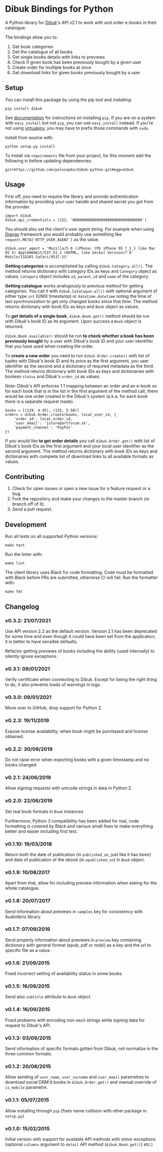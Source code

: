 # Dibuk Bindings for Python

A Python library for [Dibuk](http://www.dibuk.eu/)'s API v2.1 to work with and order e-books in their catalogue.

The bindings allow you to:

1. Get book categories
2. Get the catalogue of all books
3. Get single books details with links to previews
4. Check if given book has been previously bought by a given user
5. Create order for multiple books at once
6. Get download links for given books previously bought by a user


## Setup

You can install this package by using the pip tool and installing:

	pip install dibuk

See [documentation](http://www.pip-installer.org/en/latest/index.html) for instructions on installing `pip`. If you are on a system with `easy_install` but not `pip`, you can use `easy_install` instead. If you're not using [virtualenv](http://www.virtualenv.org/), you may have to prefix those commands with `sudo`.

Install from source with:

	python setup.py install

To install via `requirements` file from your project, for this moment add the following in before updating dependencies:

	git+https://github.com/palosopko/dibuk-python.git#egg=dibuk


## Usage

First off, you need to require the library and provide authentication information by providing your user handle and shared secret you got from the provider.

	import dibuk
	dibuk.api_credentials = (123, '00000000000000000000000000000000')

You should also set the client's user agent string. For example when using [Django](https://www.djangoproject.com/) framework you would probably use something like `request.META['HTTP_USER_AGENT']` as the value.

	dibuk.user_agent = 'Mozilla/5.0 (iPhone; CPU iPhone OS 7_1_1 like Mac OS X) AppleWebKit/537.51.2 (KHTML, like Gecko) Version/7.0 Mobile/11D201 Safari/9537.53'

**Getting categories** is accomplished by calling `dibuk.Category.all()`. The method returns dictionary with category IDs as keys and `Category` object as values. `Category` object includes `id`, `parent_id` and `name` of the category.

**Getting catalogue** works analogously to previous method for getting categories. You call it with `dibuk.Catalogue.all()` with optional argument of either type `int` (UNIX timestamp) or `datetime.datetime` noting the time of last synchronization to get only changed books since that time. The method returns dictionary with book IDs as keys and `Book` object as values.

To **get details of a single book**, `dibuk.Book.get()` method should be run with Dibuk's book ID as its argument. Upon success a `Book` object is returned.

`dibuk.Book.available()` should be run **to check whether a book has been previously bought** by a user with Dibuk's book ID and your user identifier that you have used when creating the order.

To **create a new order** you need to run `dibuk.Order.create()` with list of tuples with Dibuk's book ID and its price as the first argument, you user identifier as the second and a dictionary of required metadata as the third. The method returns dictionary with book IDs as keys and dictionaries with boolean `status` and Dibuk's `order_id` as values.

_Note:_ Dibuk's API enforces 1:1 mapping between an order and an e-book so for each book that is in the list in the first argument of the method call, there would be one order created in the Dibuk's system (a.k.a. for each book there is a separate request made).

	books = [(129, 4.45), (135, 5.50)]
	orders = dibuk.Order.create(books, local_user_id, {
	    'order_id': local_order_id,
	    'user_email': 'istore@artforum.sk',
	    'payment_channel': 'PayPal'
	})

If you would like **to get order details** you call `dibuk.Order.get()` with list of Dibuk's book IDs as the first argument and your local user identifier as the second argument. The method returns dictionary with book IDs as keys and dictionaries with complete list of download links to all available formats as values.


## Contributing

1. Check for open issues or open a new issue for a feature request or a bug.
2. Fork the repository and make your changes to the master branch (or branch off of it).
3. Send a pull request.


## Development

Run all tests on all supported Python versions:

	make test

Run the linter with:

	make lint

The client library uses Black for code formatting. Code must be formatted with Black before PRs are submitted, otherwise CI will fail. Run the formatter with:

	make fmt


## Changelog

### v0.3.2: 21/07/2021

Use API version 2.2 as the default version. Version 2.1 has been deprecated for some time and even though it could have been set from the application, it is better to have sensible defaults.

Refactor getting previews of books including the ability (used internally) to silently ignore exceptions.

### v0.3.1: 09/01/2021

Verify certificate when connecting to Dibuk. Except for being the right thing to do, it also prevents loads of warnings in logs.

### v0.3.0: 09/01/2021

Move over to GitHub, drop support for Python 2.

### v0.2.3: 19/11/2019

Expose license availability; when book might be purchased and license obtained.

### v0.2.2: 30/09/2019

Do not raise error when exporting books with a given timestamp and no books changed.

### v0.2.1: 24/06/2019

Allow signing requests with unicode strings in data in Python 2.

### v0.2.0: 22/06/2019

Set real book formats in `Book` instances

Furthermore, Python 3 compatibility has been added for real, code formatting is covered by Black and various small fixes to make everything better and easier including first test.

### v0.1.10: 19/03/2018

Return both the date of publication (in `published_on`, just like it has been) and date of publication of the ebook (in `epublished_on`) in `Book` object.

### v0.1.9: 10/08/2017

Apart from that, allow for including preview information when asking for the whole catalogue.

### v0.1.8: 20/07/2017

Send information about previews in `samples` key for consistency with Audiolibrix library.

### v0.1.7: 07/09/2016

Send properly information about previews in `preview` key containing dictionary with general format (epub, pdf or mobi) as a key and the url to specific file as a value.

### v0.1.6: 21/09/2015

Fixed incorrect setting of availability status in some books.

### v0.1.5: 16/09/2015

Send also `subtitle` attribute to `Book` object.

### v0.1.4: 16/09/2015

Fixed problems with encoding non-ascii strings while signing data for request to Dibuk's API.

### v0.1.3: 03/09/2015

Send information of specific formats gotten from Dibuk, not normalize in the three common formats.

### v0.1.2: 20/08/2015

Allow sending of `user_name`, `user_surname` and `user_email` parametres to download social DRM'd books in `dibuk.Order.get()` and manual override of `is_mobile` parametre.

### v0.1.1: 05/07/2015

Allow installing through `pip` (fixes name collision with other package in `setup.py`)

### v0.1.0: 15/02/2015

Initial version with support for available API methods with minor exceptions (optional `columns` argument to `detail` API method (`dibuk.Book.get()`) etc.)
